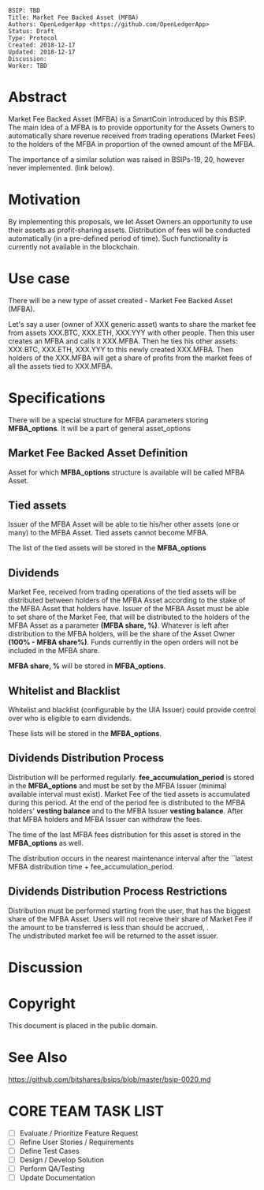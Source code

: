     BSIP: TBD
    Title: Market Fee Backed Asset (MFBA)
    Authors: OpenLedgerApp <https://github.com/OpenLedgerApp>
    Status: Draft
    Type: Protocol
    Created: 2018-12-17
    Updated: 2018-12-17
    Discussion: 
    Worker: TBD

# Abstract
Market Fee Backed Asset (MFBA) is a SmartCoin introduced by this BSIP. 
The main idea of a MFBA is to provide opportunity for the Assets Owners to automatically share revenue received from trading operations (Market Fees) to the holders of the MFBA in proportion of the owned amount of the MFBA.

The importance of a similar solution was raised in BSIPs-19, 20,  however never implemented. (link below).


# Motivation
By implementing this proposals, we let Asset Owners an opportunity to use their assets as profit-sharing assets.
Distribution of fees will be conducted automatically (in a pre-defined period of time). Such functionality is currently not available in the blockchain.

# Use case

 

There will be a new type of asset created - Market Fee Backed Asset (MFBA). 

Let's say a user (owner of XXX generic asset) wants to share the market fee from assets  XXX.BTC, XXX.ETH, XXX.YYY with other people. 
Then this user creates an MFBA and calls it XXX.MFBA. Then he ties his other assets: XXX.BTC, XXX.ETH, XXX.YYY to this newly created XXX.MFBA.
Then holders of the XXX.MFBA will get a share of profits from the market fees of all the assets tied to XXX.MFBA.

# Specifications

There will be a special structure for MFBA parameters storing **MFBA_options**. It will be a part of general asset_options

## Market Fee Backed Asset Definition

Asset for which **MFBA_options** structure is available will be called MFBA Asset.

## Tied assets
Issuer of the MFBA Asset will be able to tie his/her other assets (one or many) to the MFBA Asset. Tied assets cannot become MFBA. 

The list of the tied assets will be stored in the **MFBA_options**

## Dividends

Market Fee, received from trading operations of the tied assets will be distributed between holders of the MFBA Asset according to the stake of the MFBA Asset that holders have. 
Issuer of the MFBA Asset must be able to set share of the Market Fee, that will be distributed to the holders of the MFBA Asset as a parameter **(MFBA share, %)**.
Whatever is left after distribution to the MFBA holders, will be the share of the Asset Owner **(100% - MFBA share%)**.
Funds currently in the open orders will not be included in the MFBA share.

**MFBA share, %** will be stored in **MFBA_options**.

## Whitelist and Blacklist

Whitelist and blacklist (configurable by the UIA Issuer) could provide control over who is eligible to earn dividends. 

These lists will be stored in the **MFBA_options**.

## Dividends Distribution Process

Distribution will be performed regularly.  **fee_accumulation_period** is stored in  the **MFBA_options** and must be set by the MFBA Issuer (minimal available interval must exist).
Market Fee of the tied assets is accumulated during this period. At the end of the period fee is distributed to the MFBA holders' **vesting balance** and to the MFBA Issuer **vesting balance**. 
After that MFBA holders and MFBA Issuer can withdraw the fees.

The time of the last MFBA fees distribution for this asset is stored in  the **MFBA_options** as well.

The distribution occurs in the nearest maintenance interval after the  ``latest MFBA distribution time + fee_accumulation_period.

## Dividends Distribution Process Restrictions
Distribution must be performed starting from the user, that has the biggest share of the MFBA Asset.
Users will not receive their share of Market Fee if the amount to be transferred is less than should be accrued, .  
The undistributed market fee will be returned to the asset issuer.

# Discussion

 

# Copyright
This document is placed in the public domain.

# See Also
https://github.com/bitshares/bsips/blob/master/bsip-0020.md

 

# CORE TEAM TASK LIST
- [ ] Evaluate / Prioritize Feature Request
- [ ] Refine User Stories / Requirements
- [ ] Define Test Cases
- [ ] Design / Develop Solution
- [ ] Perform QA/Testing
- [ ] Update Documentation